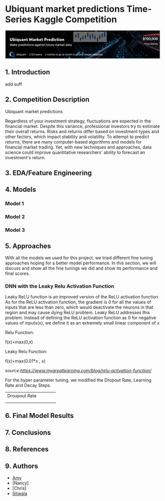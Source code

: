 # Ubiquant market predictions Time-Series Kaggle Competition
![cover](https://github.com/AmyRouillard/DSI-FCANS/blob/development/images/cover_image.png)

## 1. Introduction
add suff

## 2. Competition Description
Ubiquant market predictions

Regardless of your investment strategy, fluctuations are expected in the financial market. Despite this variance, professional investors try to estimate their overall returns. Risks and returns differ based on investment types and other factors, which impact stability and volatility. To attempt to predict returns, there are many computer-based algorithms and models for financial market trading. Yet, with new techniques and approaches, data science could improve quantitative researchers' ability to forecast an investment's return.

## 3. EDA/Feature Engineering 



## 4. Models 

### Model 1
### Model 2
### Model 3

## 5. Approaches

With all the models we used for this project, we tried different fine tuning approaches hoping for a better model performance. In this section, we will discuss and show all the fine tunings we did and show its performance and final scores.

### DNN with the Leaky Relu Activation Function
Leaky ReLU function is an improved version of the ReLU activation function. As for the ReLU activation function, the gradient is 0 for all the values of inputs that are less than zero, which would deactivate the neurons in that region and may cause dying ReLU problem. Leaky ReLU addresses this problem. Instead of defining the ReLU activation function as 0 for negative values of inputs(x), we define it as an extremely small linear component of x

Relu Function:

  f(x)=max(0,x)

Leaky Relu Function:

   f(x)=max(0.01*x , x)

*source:https://www.mygreatlearning.com/blog/relu-activation-function/*

For the hyper parameter tuning, we modified the Dropout Rate, Learning Rate and Decay Steps.

|                |   |   |   |   |
|----------------|---|---|---|---|
|Droupout Rate   |   |   |   |   |
|   |   |   |   |   |
|   |   |   |   |   |

## 6. Final Model Results

## 7. Conclusions


## 8. References

## 9. Authors
* [Amy](https://github.com/AmyRouillard)
* [Nancy]
* [Chris]
* [Sitwala](https://github.com/SitwalaM)

